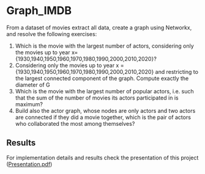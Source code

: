 # Graph_IMDB
From a dataset of movies extract all data, create a graph using Networkx, and resolve the following exercises:
1.  Which is the movie with the largest number of actors, considering only the movies up to year x= {1930,1940,1950,1960,1970,1980,1990,2000,2010,2020}?
2.  Considering only the movies up to year x ={1930,1940,1950,1960,1970,1980,1990,2000,2010,2020} and restricting to the largest connected component of the graph. Compute exactly the diameter of G
3.  Which is the movie with the largest number of popular actors, i.e. such that the sum of the number of movies its actors participated in is maximum?
4.  Build also the actor graph, whose nodes are only actors and two actors are connected if they did a movie together, which is the pair of actors who collaborated the most among themselves?

## Results
For implementation details and results check the presentation of this project (<a href="https://github.com/villifCoder559/Graph_IMDB/raw/main/presentation.pdf">Presentation.pdf</a>)
